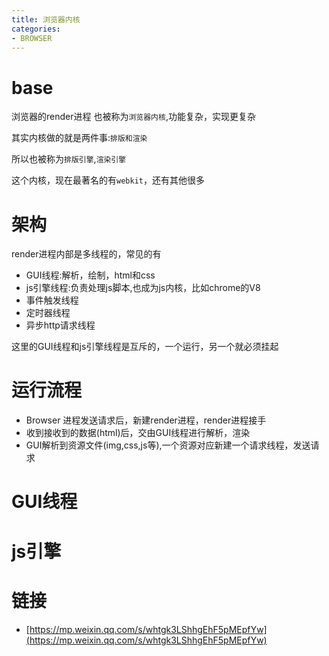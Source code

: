 ```yaml
---
title: 浏览器内核
categories: 
- BROWSER
---
```


# base

浏览器的render进程 也被称为`浏览器内核`,功能复杂，实现更复杂

其实内核做的就是两件事:`排版和渲染`

所以也被称为`排版引擎`,`渲染引擎`

这个内核，现在最著名的有`webkit`，还有其他很多


# 架构

render进程内部是多线程的，常见的有

- GUI线程:解析，绘制，html和css
- js引擎线程:负责处理js脚本,也成为js内核，比如chrome的V8
- 事件触发线程
- 定时器线程
- 异步http请求线程

这里的GUI线程和js引擎线程是互斥的，一个运行，另一个就必须挂起

# 运行流程

- Browser 进程发送请求后，新建render进程，render进程接手
- 收到接收到的数据(html)后，交由GUI线程进行解析，渲染
- GUI解析到资源文件(img,css,js等),一个资源对应新建一个请求线程，发送请求



# GUI线程

# js引擎



# 链接
- [https://mp.weixin.qq.com/s/whtgk3LShhgEhF5pMEpfYw](https://mp.weixin.qq.com/s/whtgk3LShhgEhF5pMEpfYw)